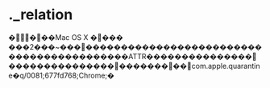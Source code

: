 # .\_relation

����Mac OS X ���� ���2���\~���������������������������������������������ATTR���������������������������������������com.apple.quarantine�q/0081;677fd768;Chrome;�
